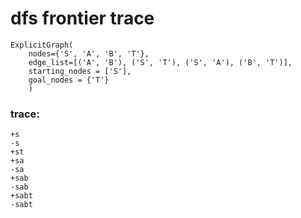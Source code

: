 # dfs frontier trace

```
ExplicitGraph(
    nodes={'S', 'A', 'B', 'T'},
    edge_list=[('A', 'B'), ('S', 'T'), ('S', 'A'), ('B', 'T')],
    starting_nodes = ['S'],
    goal_nodes = {'T'}
    )
```

### trace:
```
+s
-s
+st
+sa
-sa
+sab
-sab
+sabt
-sabt
```
